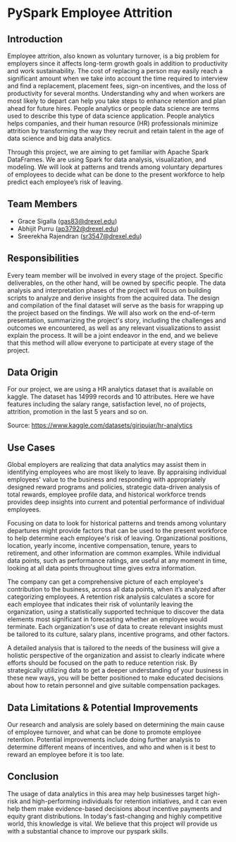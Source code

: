 # PySpark Employee Attrition

## Introduction
Employee attrition, also known as voluntary turnover, is a big problem for employers since it affects long-term growth goals in addition to productivity and work sustainability. The cost of replacing a person may easily reach a significant amount when we take into account the time required to interview and find a replacement, placement fees, sign-on incentives, and the loss of productivity for several months. Understanding why and when workers are most likely to depart can help you take steps to enhance retention and plan ahead for future hires. People analytics or people data science are terms used to describe this type of data science application. People analytics helps companies, and their human resource (HR) professionals minimize attrition by transforming the way they recruit and retain talent in the age of data science and big data analytics.

Through this project, we are aiming to get familiar with Apache Spark DataFrames. We are using Spark for data analysis, visualization, and modeling. We will look at patterns and trends among voluntary departures of employees to decide what can be done to the present workforce to help predict each employee’s risk of leaving.

## Team Members
* Grace Sigalla (gas83@drexel.edu)
* Abhijit Purru (ap3792@drexel.edu)
* Sreerekha Rajendran (sr3547@drexel.edu)

## Responsibilities
Every team member will be involved in every stage of the project. Specific deliverables, on the other hand, will be owned by specific people. The data analysis and interpretation phases of the project will focus on building scripts to analyze and derive insights from the acquired data. The design and compilation of the final dataset will serve as the basis for wrapping up the project based on the findings. We will also work on the end-of-term presentation, summarizing the project's story, including the challenges and outcomes we encountered, as well as any relevant visualizations to assist explain the process. It will be a joint endeavor in the end, and we believe that this method will allow everyone to participate at every stage of the project.

## Data Origin
For our project, we are using a HR analytics dataset that is available on kaggle. The dataset has 14999 records and 10 attributes. Here we have features including the salary range, satisfaction level, no of projects, attrition, promotion in the last 5 years and so on.

Source: https://www.kaggle.com/datasets/giripujar/hr-analytics

## Use Cases
Global employers are realizing that data analytics may assist them in identifying employees who are most likely to leave. By appraising individual employees' value to the business and responding with appropriately designed reward programs and policies, strategic data-driven analysis of total rewards, employee profile data, and historical workforce trends provides deep insights into current and potential performance of individual employees.

Focusing on data to look for historical patterns and trends among voluntary departures might provide factors that can be used to the present workforce to help determine each employee's risk of leaving. Organizational positions, location, yearly income, incentive compensation, tenure, years to retirement, and other information are common examples. While individual data points, such as performance ratings, are useful at any moment in time, looking at all data points throughout time gives extra information.

The company can get a comprehensive picture of each employee's contribution to the business, across all data points, when it’s analyzed after categorizing employees. A retention risk analysis calculates a score for each employee that indicates their risk of voluntarily leaving the organization, using a statistically supported technique to discover the data elements most significant in forecasting whether an employee would terminate. Each organization's use of data to create relevant insights must be tailored to its culture, salary plans, incentive programs, and other factors.

A detailed analysis that is tailored to the needs of the business will give a holistic perspective of the organization and assist to clearly indicate where efforts should be focused on the path to reduce retention risk. By strategically utilizing data to get a deeper understanding of your business in these new ways, you will be better positioned to make educated decisions about how to retain personnel and give suitable compensation packages.

## Data Limitations & Potential Improvements
Our research and analysis are solely based on determining the main cause of employee turnover, and what can be done to promote employee retention. Potential improvements include doing further analysis to determine different means of incentives, and who and when is it best to reward an employee before it is too late.

## Conclusion
The usage of data analytics in this area may help businesses target high-risk and high-performing individuals for retention initiatives, and it can even help them make evidence-based decisions about incentive payments and equity grant distributions. In today's fast-changing and highly competitive world, this knowledge is vital. We believe that this project will provide us with a substantial chance to improve our pyspark skills.
